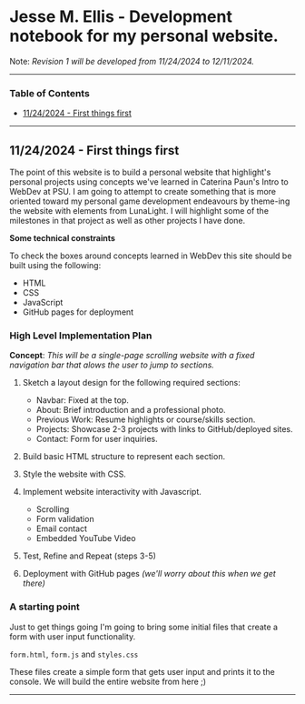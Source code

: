 # Jesse M. Ellis - Development notebook for my personal website.

Note: *Revision 1 will be developed from 11/24/2024 to 12/11/2024.*

---

### Table of Contents

 - [11/24/2024 - First things first](#11/24/2024---First-things-first)

---

## 11/24/2024 - First things first

The point of this website is to build a personal website that highlight's personal projects using concepts we've learned in Caterina Paun's Intro to WebDev at PSU. I am going to attempt to create something that is more oriented toward my personal game development endeavours by theme-ing the website with elements from LunaLight. I will highlight some of the milestones in that project as well as other projects I have done.

**Some technical constraints**

To check the boxes around concepts learned in WebDev this site should be built using the following:

- HTML
- CSS
- JavaScript
- GitHub pages for deployment 

### High Level Implementation Plan

**Concept**: *This will be a single-page scrolling website with a fixed navigation bar that alows the user to jump to sections.*

1) Sketch a layout design for the following required sections:
    
    - Navbar: Fixed at the top.
    - About: Brief introduction and a professional photo.
    - Previous Work: Resume highlights or course/skills section.
    - Projects: Showcase 2-3 projects with links to GitHub/deployed sites.
    - Contact: Form for user inquiries.
2) Build basic HTML structure to represent each section.
3) Style the website with CSS.
4) Implement website interactivity with Javascript.
    
    - Scrolling
    - Form validation
    - Email contact
    - Embedded YouTube Video
5) Test, Refine and Repeat (steps 3-5)
6) Deployment with GitHub pages *(we'll worry about this when we get there)*

### A starting point

Just to get things going I'm going to bring some initial files that create a form with user input functionality. 

`form.html`, `form.js` and `styles.css`

These files create a simple form that gets user input and prints it to the console. We will build the entire website from here ;)

---